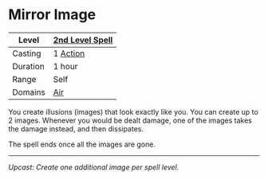 # Mirror Image

| Level    | [2nd Level Spell](2nd%20Level%20Spells.md)          |
| -------- | --------------------------------------------------- |
| Casting  | 1 [Action](../../../../Game%20Procedures/Core%20Procedures/Action.md) |
| Duration | 1 hour                                              |
| Range    | Self                                                |
| Domains  | [Air](../../Spell%20Domains/Air.md)              |

You create illusions (images) that look exactly like you. You can create up to 2 images. Whenever you would be dealt damage, one of the images takes the damage instead, and then dissipates.

The spell ends once all the images are gone.

---
*Upcast: Create one additional image per spell level.*
